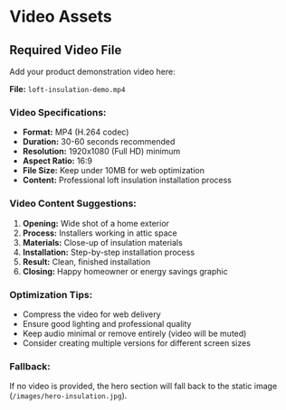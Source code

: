 # Video Assets

## Required Video File

Add your product demonstration video here:

**File:** `loft-insulation-demo.mp4`

### Video Specifications:
- **Format:** MP4 (H.264 codec)
- **Duration:** 30-60 seconds recommended
- **Resolution:** 1920x1080 (Full HD) minimum
- **Aspect Ratio:** 16:9
- **File Size:** Keep under 10MB for web optimization
- **Content:** Professional loft insulation installation process

### Video Content Suggestions:
1. **Opening:** Wide shot of a home exterior
2. **Process:** Installers working in attic space
3. **Materials:** Close-up of insulation materials
4. **Installation:** Step-by-step installation process
5. **Result:** Clean, finished installation
6. **Closing:** Happy homeowner or energy savings graphic

### Optimization Tips:
- Compress the video for web delivery
- Ensure good lighting and professional quality
- Keep audio minimal or remove entirely (video will be muted)
- Consider creating multiple versions for different screen sizes

### Fallback:
If no video is provided, the hero section will fall back to the static image (`/images/hero-insulation.jpg`).
